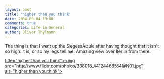 ```yaml
---
layout: post
title: "higher than you think"
date: 2004-09-04 13:00
comments: true
categories: Life in General
author: Oliver Thylmann
---
```



The thing is that I went up the SiegessÃ¤ule after having thought that it isn't so high. It is, or so my legs tell me. Amazing view over Berlin from there.

[ title=&quot;higher than you think&quot;&gt;&lt;img src=&quot;http://www.flickr.com/photos/338018_44124468554@N01.jpg&quot; alt=&quot;higher than you think&quot;&gt;](http://www.flickr.com/photo.gne?id=338018)


